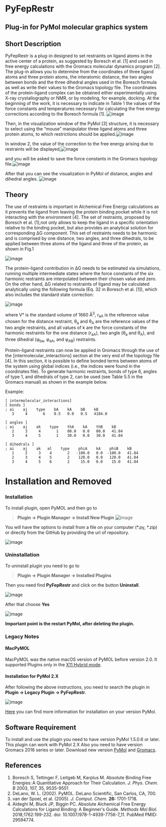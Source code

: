 PyFepRestr
================================================
## Plug-in for PyMol molecular graphics system

Short Description
-----------------
PyFepRestr is a plug-in designed to set restraints on ligand atoms in the active center of a protein, as suggested by Boresch et al. \[1]  and used in free energy calculations with the Gromacs molecular dynamics program [2]. The plug-in allows you to determine from the coordinates of three ligand atoms and three protein atoms, the interatomic distance, the two angles between bonds and the three dihedral angles used in the Boresch formula  as well as write their values ​​to the Gromacs topology file. The coordinates of the protein-ligand complex can be obtained either experimentally using X-ray crystallography or NMR, or by modeling, for example, docking. At the beginning of the work, it is necessary to indicate in Table 1 the values ​​of the force constants and temperatures necessary for calculating the free energy corrections according to the Boresch formula \[1].
![image](images/Input.png)

Then, in the visualization window of the PyMol [3] structure, it is necessary to select using the “mouse” manipulator three ligand atoms and three protein atoms, to which restrictions should be applied.![image](images/choose5.png)

In window 2, the value of the correction to the free energy arising due to restraints will be displayed,![image](images/res_dG.png) 

and you will be asked to save the force constants in the Gromacs topology file.![image](images/topol_dG.png)

After that you can see the visualization in PyMol of distance, angles and dihedral angles.
![image](images/6atoms.png)



Theory
------------------
The use of restraints is important in Alchemical Free Energy calculations as it prevents the ligand from leaving the protein binding pocket while it is not interacting with the environment \[4]. The set of restraints, proposed by Boresch et al. \[1],not only allows to keep the ligand in a specific orientation relative to the binding pocket, but also provides an analytical solution for corresponding ΔG component. This set of restraints needs to be harmonic and is comprised by one distance, two angles, and three dihedrals, to be applied between three atoms of the ligand and three of the protein, as shown in Fig.1

![image](images/restraints.png)

The protein-ligand contribution in  ΔG  needs to be estimated via simulations, running multiple intermediate states where the force constants of the six harmonic restraints are interpolated between their chosen value and zero. On the other hand, ΔG related to restraints of ligand may be calculated analytically using the following formula (Eq. 32 in Boresch et al. \[1]), which also includes the standard state correction:

![image](images/formula.png)

where V° is the standard volume of 1660 Å<sup>3</sup>, r<sub>aA</sub> is the reference value chosen for the distance restraint, θ<sub>a</sub> and θ<sub>A</sub> are the reference values of the two angle restraints, and all values of k are the force constants of the harmonic restraints for the one distance (r<sub>aA</sub>), two angle (θ<sub>a</sub> and θ<sub>A</sub>), and three dihedral (φ<sub>ba</sub>, φ<sub>aA</sub>, and φ<sub>AB</sub>) restraints.

Protein–ligand restraints can now be applied in Gromacs through the use of the [intermolecular_interactions] section at the very end of the topology file \[4]. In this section, it is possible to define bonded terms between  atoms of the system using global indices (i.e., the indices were found in the coordinates file). To generate harmonic restraints, bonds of type 6, angles of type 1, and dihedrals of type 2, can be used (see Table 5.5 in the Gromacs manual) as shown in the example below.

Example:

```
[ intermolecular_interactions]
[ bonds ]
; ai    aj    type    bA    kA    bB    kB
   3     4       6    0.5   0.0   0.5   4184.0  

[ angles ]
; ai    aj    ak    type    thA    kA    thB    kB
   2     3     4       1    80.0   0.0   80.0   41.84
   3     4     5       1    30.0   0.0   30.0   41.84  

[ dihedrals ]
; ai    aj    ak   al    type    phiA    kA    phiB    kB
   1     2     3    4       2   -100.0   0.0  -100.0   41.84
   2     3     4    5       2    120.0   0.0   120.0   41.84
   3     4     5    6       2     15.0   0.0    15.0   41.84
```


Installation and Removed
============
### Installation
To install  plugin, open PyMOL and then go to 
>**Plugin -> Plugin Manager -> Install New Plugin**
![image](images/Plugin->Plugin_Manager.png)


You will have the options to install from a file on your computer (*.py, *.zip) or  directly from the GitHub by providing the url of repository.


![image](images/Plug_manager.png)

### Uninstallation
To uninstall plugin you need to go to 
>**Plugin -> Plugin Manager -> Installed Plugins**

Then you need find **PyFepRestr** and click on the button **Uninstall**.  

![image](images/Plug_manager_del.png)

After that choose **Yes**

![image](images/Uninstall_yes_or_no.png)

**Important point is the restart PyMol, after deleting the plugin.**

### Legacy Notes
#### MacPyMOL
MacPyMOL was the native macOS version of PyMOL before version 2.0. It supported Plugins only in the [X11 Hybrid mode](https://pymolwiki.org/index.php/MAC_Install#X11_Hybrid).

#### Installation for PyMol 2.X
After following the above instructions, you need to search the plugin in **Plugin -> Legacy Plugin -> PyFepRestr**.

![image](images/Legacy_Plugins.png)


[Here](https://pymolwiki.org/index.php/Plugins) you can find  more information for installation on your version PyMol.


Software Requirement
----------

To install and use the plugin you need to have version PyMol 1.5.0.6 or later. This plugin can work with PyMol 2.X  Also you need to have version Gromacs 2016 series or later. Download new version [PyMol](https://pymol.org/2/?#download) and [Gromacs](http://manual.gromacs.org/documentation/).  


References
----------
1. Boresch S, Tettinger F, Leitgeb M, Karplus M. Absolute Binding Free Energies: A Quantitative Approach for Their Calculation. *J. Phys. Chem. B* 2003, 107, 35, 9535-9551
2. DeLano, W. L. (2002). PyMOL. DeLano Scientific, San Carlos, CA, 700.
3. van der Spoel, et al. (2005). *J. Comput. Chem.* **26:** 1701-1718.
4. Aldeghi M, Bluck JP, Biggin PC. Absolute Alchemical Free Energy Calculations
  for Ligand Binding: A Beginner's Guide. *Methods Mol Biol.* 2018;1762:199-232. doi:
  10.1007/978-1-4939-7756-7_11. PubMed PMID: 29594774.
  

